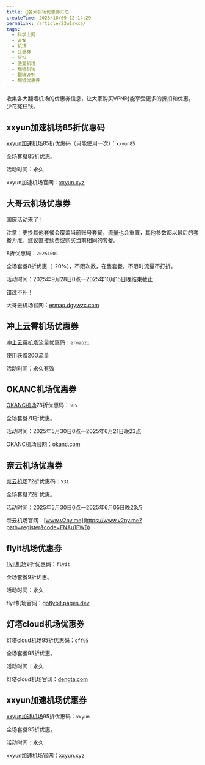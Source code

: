 ```yaml
---
title: 💸各大机场优惠券汇总
createTime: 2025/10/09 12:14:29
permalink: /article/23w1svxa/
tags:
  - 科学上网
  - VPN
  - 机场
  - 优惠券
  - 折扣
  - 便宜机场
  - 翻墙机场
  - 翻墙VPN
  - 翻墙优惠券
---
```


收集各大翻墙机场的优惠券信息，让大家购买VPN时能享受更多的折扣和优惠，少花冤枉钱。

<!-- more -->

## xxyun加速机场85折优惠码

[xxyun加速机场](https://www.ermao.net/article/0gematwc/)85折优惠码（只能使用一次）：`xxyun85`

全场套餐85折优惠。

活动时间：永久

xxyun加速机场官网：[xxyun.xyz](https://xxyun.de/XQiZqbSr.html)


## 大哥云机场优惠券

国庆活动来了！

注意：更换其他套餐会覆盖当前账号套餐，流量也会重置，其他参数都以最后的套餐为准。建议直接续费或购买当前相同的套餐。

8折优惠码：`20251001`

全场套餐8折优惠（-20%），不限次数，在售套餐，不限时流量不打折。

活动时间：2025年9月28日0点—2025年10月15日晚结束截止

错过不补！

大哥云机场官网：[ermao.dgywzc.com](https://ermao.dgywzc.com/#/register?code=peAVAa8D)

## 冲上云霄机场优惠券

[冲上云霄机场](https://www.ermao.net/article/dycrz2ch/)流量优惠码：`ermaozi`

使用获赠20G流量

活动时间：永久有效

## OKANC机场优惠券

[OKANC机场](https://www.ermao.net/article/giwzl7sq/)78折优惠码：`505`

全场套餐78折优惠。

活动时间：2025年5月30日0点—2025年6月21日晚23点

OKANC机场官网：[okanc.com](https://www.okanc.com/index.php#/register?code=3YK7Np6R)

## 奈云机场优惠券

[奈云机场](https://www.ermao.net/article/0gematwc/)72折优惠码：`531`

全场套餐72折优惠。

活动时间：2025年5月30日0点—2025年6月05日晚23点

奈云机场官网：[www.v2ny.me](https://www.v2ny.me?path=register&code=FNAu1FWB)

## flyit机场优惠券

[flyit机场](https://www.ermao.net/article/q8yp9r2b/)9折优惠码：`flyit`

全场套餐9折优惠。

活动时间：永久

flyit机场官网：[goflybit.pages.dev](https://goflybit.pages.dev/#/register?code=7h1NCdM7)

## 灯塔cloud机场优惠券

[灯塔cloud机场](https://www.ermao.net/article/osp1vx6y/)95折优惠码：`off95`

全场套餐95折优惠。

活动时间：永久

灯塔cloud机场官网：[dengta.com](https://dengta.xn--xhq8sm16c5ls.com/#/register?code=n4jB4z5R)

## xxyun加速机场优惠券

[xxyun加速机场](https://www.ermao.net/article/0gematwc/)95折优惠码：`xxyun`

全场套餐95折优惠。

活动时间：永久

xxyun加速机场官网：[xxyun.xyz](https://xxyun.de/XQiZqbSr.html)


